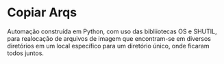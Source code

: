 # Copiar Arqs

Automação construída em Python, com uso das bibliiotecas OS e SHUTIL, para realocação de arquivos de imagem que encontram-se em diversos diretórios em um local específico para um diretório único, onde ficaram todos juntos.
